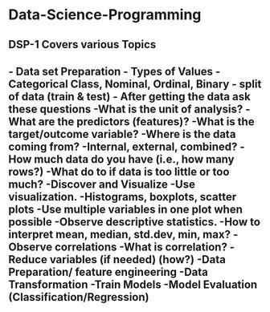 <h1>Data-Science-Programming</h1>
<h2>DSP-1 Covers various Topics <h2>
    - Data set Preparation
    - Types of Values
    - Categorical Class, Nominal, Ordinal, Binary
    - split of data (train & test)
    - After getting the data ask these questions
          -What is the unit of analysis?
          -What are the predictors (features)?
          -What is the target/outcome variable?
          -Where is the data coming from?
          -Internal, external, combined?
          -How much data do you have (i.e., how many rows?)
          -What do to if data is too little or too much?
    -Discover and Visualize
          -Use visualization.
              -Histograms, boxplots, scatter plots
              -Use multiple variables in one plot when possible
          -Observe descriptive statistics.
               -How to interpret mean, median, std.dev, min, max?
          -Observe correlations
                -What is correlation?
           -Reduce variables (if needed) (how?)
     -Data Preparation/ feature engineering
     -Data Transformation
     -Train Models
     -Model Evaluation (Classification/Regression) 
    
     


          


    
